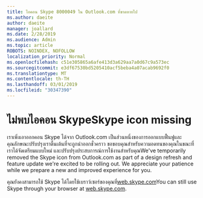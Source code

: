 ```yaml
---
title: ไอคอน Skype 8000049 ใน Outlook.com ที่ขาดหายไป
ms.author: daeite
author: daeite
manager: joallard
ms.date: 2/28/2019
ms.audience: Admin
ms.topic: article
ROBOTS: NOINDEX, NOFOLLOW
localization_priority: Normal
ms.openlocfilehash: c51e305865a6afe413d3a629aa7a0d67c9a573ec
ms.sourcegitcommit: e3df67530bd5205410acf5beba4a07acab9692f0
ms.translationtype: MT
ms.contentlocale: th-TH
ms.lasthandoff: 03/01/2019
ms.locfileid: "30347390"
---
```

# <a name="skype-icon-missing"></a><span data-ttu-id="95923-102">ไม่พบไอคอน Skype</span><span class="sxs-lookup"><span data-stu-id="95923-102">Skype icon missing</span></span>

<span data-ttu-id="95923-103">เราเพิ่งเอาออกคอน Skype ได้จาก Outlook.com เป็นส่วนหนึ่งของการออกแบบฟื้นฟูและคุณลักษณะปรับปรุงเราตื่นเต้นที่จะถูกนำออกชั่วคราว ขอขอบคุณสำหรับความอดทนของคุณในขณะที่เราได้จัดเตรียมแบบใหม่ และปรับปรุงประสบการณ์การใช้งานสำหรับคุณ</span><span class="sxs-lookup"><span data-stu-id="95923-103">We've temporarily removed the Skype icon from Outlook.com as part of a design refresh and feature update we're excited to be rolling out. We appreciate your patience while we prepare a new and improved experience for you.</span></span>

<span data-ttu-id="95923-104">คุณยังคงสามารถใช้ Skype ได้โดยใช้เบราว์เซอร์ของคุณที่[web.skype.com](https://web.skype.com)</span><span class="sxs-lookup"><span data-stu-id="95923-104">You can still use Skype through your browser at [web.skype.com](https://web.skype.com).</span></span>